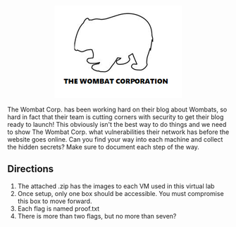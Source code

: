 <p align="center">
  <img src="WOMBATCORP.png" />
</p>

The Wombat Corp. has been working hard on their blog about Wombats, so hard in fact that their team is cutting corners with security to get their blog ready to launch! This obviously isn't the best way to do things and we need to show The Wombat Corp. what vulnerabilities their network has before the website goes online. Can you find your way into each machine and collect the hidden secrets? Make sure to document each step of the way.

## Directions
1. The attached .zip has the images to each VM used in this virtual lab
2. Once setup, only one box should be accessible. You must compromise this box to move forward.
3. Each flag is named proof.txt
4. There is more than two flags, but no more than seven?
